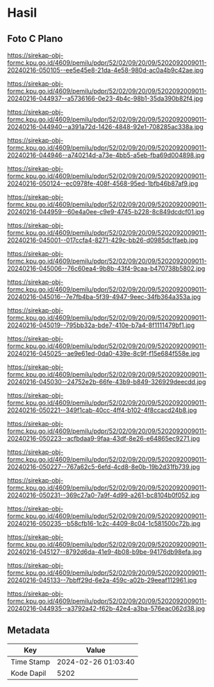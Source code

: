 # Hasil

## Foto C Plano

https://sirekap-obj-formc.kpu.go.id/4609/pemilu/pdpr/52/02/09/20/09/5202092009011-20240216-050105--ee5e45e8-21da-4e58-980d-ac0a4b9c42ae.jpg

https://sirekap-obj-formc.kpu.go.id/4609/pemilu/pdpr/52/02/09/20/09/5202092009011-20240216-044937--a5736166-0e23-4b4c-98b1-35da390b82f4.jpg

https://sirekap-obj-formc.kpu.go.id/4609/pemilu/pdpr/52/02/09/20/09/5202092009011-20240216-044940--a391a72d-1426-4848-92e1-708285ac338a.jpg

https://sirekap-obj-formc.kpu.go.id/4609/pemilu/pdpr/52/02/09/20/09/5202092009011-20240216-044946--a740214d-a73e-4bb5-a5eb-fba69d004898.jpg

https://sirekap-obj-formc.kpu.go.id/4609/pemilu/pdpr/52/02/09/20/09/5202092009011-20240216-050124--ec0978fe-408f-4568-95ed-1bfb46b87af9.jpg

https://sirekap-obj-formc.kpu.go.id/4609/pemilu/pdpr/52/02/09/20/09/5202092009011-20240216-044959--60e4a0ee-c9e9-4745-b228-8c849dcdcf01.jpg

https://sirekap-obj-formc.kpu.go.id/4609/pemilu/pdpr/52/02/09/20/09/5202092009011-20240216-045001--017ccfa4-8271-429c-bb26-d0985dc1faeb.jpg

https://sirekap-obj-formc.kpu.go.id/4609/pemilu/pdpr/52/02/09/20/09/5202092009011-20240216-045006--76c60ea4-9b8b-43f4-9caa-b470738b5802.jpg

https://sirekap-obj-formc.kpu.go.id/4609/pemilu/pdpr/52/02/09/20/09/5202092009011-20240216-045016--7e7fb4ba-5f39-4947-9eec-34fb364a353a.jpg

https://sirekap-obj-formc.kpu.go.id/4609/pemilu/pdpr/52/02/09/20/09/5202092009011-20240216-045019--795bb32a-bde7-410e-b7a4-8f1111479bf1.jpg

https://sirekap-obj-formc.kpu.go.id/4609/pemilu/pdpr/52/02/09/20/09/5202092009011-20240216-045025--ae9e61ed-0da0-439e-8c9f-f15e684f558e.jpg

https://sirekap-obj-formc.kpu.go.id/4609/pemilu/pdpr/52/02/09/20/09/5202092009011-20240216-045030--24752e2b-66fe-43b9-b849-326929deecdd.jpg

https://sirekap-obj-formc.kpu.go.id/4609/pemilu/pdpr/52/02/09/20/09/5202092009011-20240216-050221--349f1cab-40cc-4ff4-b102-4f8ccacd24b8.jpg

https://sirekap-obj-formc.kpu.go.id/4609/pemilu/pdpr/52/02/09/20/09/5202092009011-20240216-050223--acfbdaa9-9faa-43df-8e26-e64865ec9271.jpg

https://sirekap-obj-formc.kpu.go.id/4609/pemilu/pdpr/52/02/09/20/09/5202092009011-20240216-050227--767a62c5-6efd-4cd8-8e0b-19b2d31fb739.jpg

https://sirekap-obj-formc.kpu.go.id/4609/pemilu/pdpr/52/02/09/20/09/5202092009011-20240216-050231--369c27a0-7a9f-4d99-a261-bc8104b0f052.jpg

https://sirekap-obj-formc.kpu.go.id/4609/pemilu/pdpr/52/02/09/20/09/5202092009011-20240216-050235--b58cfb16-1c2c-4409-8c04-1c581500c72b.jpg

https://sirekap-obj-formc.kpu.go.id/4609/pemilu/pdpr/52/02/09/20/09/5202092009011-20240216-045127--8792d6da-41e9-4b08-b9be-94176db98efa.jpg

https://sirekap-obj-formc.kpu.go.id/4609/pemilu/pdpr/52/02/09/20/09/5202092009011-20240216-045133--7bbff29d-6e2a-459c-a02b-29eeaf112961.jpg

https://sirekap-obj-formc.kpu.go.id/4609/pemilu/pdpr/52/02/09/20/09/5202092009011-20240216-044935--a3792a42-f62b-42e4-a3ba-576eac062d38.jpg


## Metadata

| Key        | Value               |
| ---------- | ------------------- |
| Time Stamp | 2024-02-26 01:03:40 |
| Kode Dapil | 5202                |




